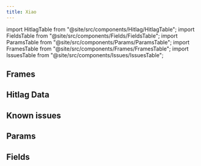 ```yaml
---
title: Xiao
---
```


import HitlagTable from "@site/src/components/Hitlag/HitlagTable";
import FieldsTable from "@site/src/components/Fields/FieldsTable";
import ParamsTable from "@site/src/components/Params/ParamsTable";
import FramesTable from "@site/src/components/Frames/FramesTable";
import IssuesTable from "@site/src/components/Issues/IssuesTable";

## Frames

<FramesTable character="xiao" />

## Hitlag Data

<HitlagTable character="xiao" />

## Known issues

<IssuesTable character="xiao" />

## Params

<ParamsTable character="xiao" />

## Fields

<FieldsTable character="xiao" />
